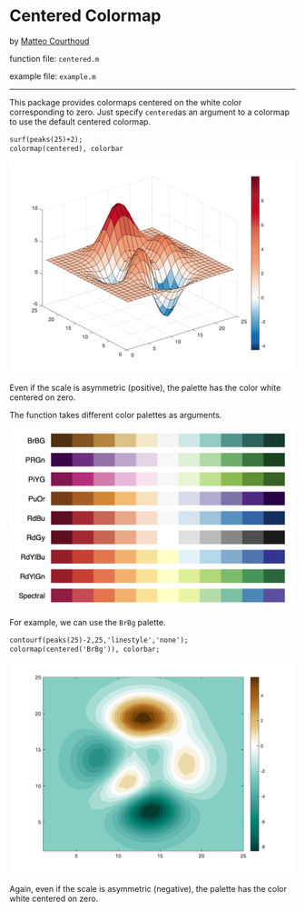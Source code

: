# Centered Colormap

by [Matteo Courthoud](https://matteocourthoud.github.io/)

function file: `centered.m`

example file: `example.m`

---

This package provides colormaps centered on the white color corresponding to zero. Just specify `centered`as an argument to a colormap to use the default centered colormap.

```
surf(peaks(25)+2);
colormap(centered), colorbar
```

<img src="figures/example1.png" alt="example1" width="500" />

Even if the scale is asymmetric (positive), the palette has the color white centered on zero.

The function takes different color palettes as arguments.

<img src="figures/palettes.png" alt="palettes" width="500" />

For example, we can use the `BrBg` palette.

```
contourf(peaks(25)-2,25,'linestyle','none'); 
colormap(centered('BrBg')), colorbar;
```

<img src="figures/example2.png" alt="example2" width="500" />

Again, even if the scale is asymmetric (negative), the palette has the color white centered on zero.